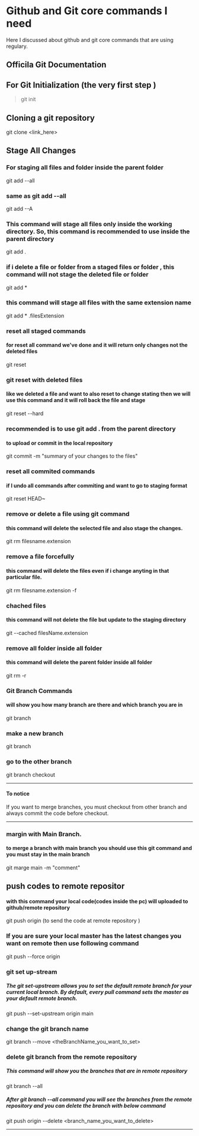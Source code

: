 # Github and Git core commands I need

Here I discussed about github and git core commands that are using regulary.

## Officila Git Documentation

## For Git Initialization (the very first step )

> git init

## Cloning a git repository

git clone <link_here>

## Stage All Changes

### For staging all files and folder inside the parent folder

git add --all

### same as git add --all

git add --A

### This command will stage all files only inside the working directory. So, this command is recommended to use inside the parent directory

git add .

### if i delete a file or folder from a staged files or folder , this command will not stage the deleted file or folder

git add \*

### this command will stage all files with the same extension name

git add \* .filesExtension

### reset all staged commands

#### for reset all command we've done and it will return only changes not the deleted files

git reset

### git reset with deleted files

#### like we deleted a file and want to also reset to change stating then we will use this command and it will roll back the file and stage

git reset --hard

### recommended is to use git add . from the parent directory

#### to upload or commit in the local repository

git commit -m "summary of your changes to the files"

### reset all commited commands

#### if I undo all commands after commiting and want to go to staging format

git reset HEAD~

### remove or delete a file using git command

#### this command will delete the selected file and also stage the changes.

git rm filesname.extension

### remove a file forcefully

#### this command will delete the files even if i change anyting in that particular file.

git rm filesname.extension -f

### chached files

#### this command will not delete the file but update to the staging directory

git --cached filesName.extension

### remove all folder inside all folder

#### this command will delete the parent folder inside all folder

git rm -r <foldersName>

### Git Branch Commands

#### will show you how many branch are there and which branch you are in

git branch

### make a new branch

git branch <brnachName>

### go to the other branch

git branch checkout <brnachName>

---

#### To notice

If you want to merge branches, you must checkout from other branch and always commit the code before checkout.

---

### margin with Main Branch.

#### to merge a branch with main branch you should use this git command and you must stay in the main branch

git marge main -m "comment"

## push codes to remote repositor

#### with this command your local code(codes inside the pc) will uploaded to github/remote repository

git push origin <brnachName> (to send the code at remote repository )

### If you are sure your local master has the latest changes you want on remote then use following command

git push --force origin <brnachName>

### git set up-stream

##### The git set-upstream allows you to set the default remote branch for your current local branch. By default, every pull command sets the master as your default remote branch.

git push --set-upstream origin main

### change the git branch name

git branch --move <currentBranchName> <theBranchName_you_want_to_set>

### delete git branch from the remote repository

##### This command will show you the branches that are in remote repository

git branch --all

##### After git branch --all command you will see the branches from the remote repository and you can delete the branch with below command

git push origin --delete <branch_name_you_want_to_delete>

---
